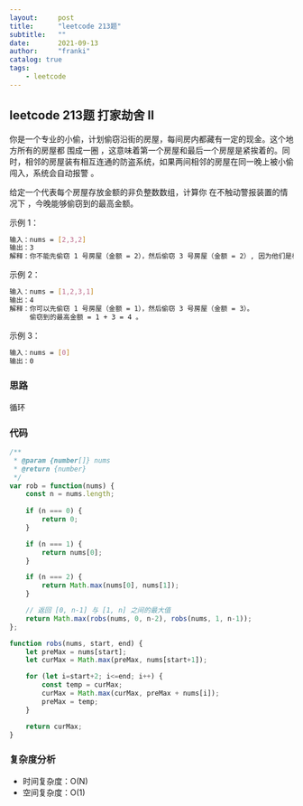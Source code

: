```yaml
---
layout:     post
title:      "leetcode 213题"
subtitle:   ""
date:       2021-09-13
author:     "franki"
catalog: true
tags:
    - leetcode
---
```


## leetcode 213题 打家劫舍 II

你是一个专业的小偷，计划偷窃沿街的房屋，每间房内都藏有一定的现金。这个地方所有的房屋都 围成一圈 ，这意味着第一个房屋和最后一个房屋是紧挨着的。同时，相邻的房屋装有相互连通的防盗系统，如果两间相邻的房屋在同一晚上被小偷闯入，系统会自动报警 。

给定一个代表每个房屋存放金额的非负整数数组，计算你 在不触动警报装置的情况下 ，今晚能够偷窃到的最高金额。

示例 1：

```bash
输入：nums = [2,3,2]
输出：3
解释：你不能先偷窃 1 号房屋（金额 = 2），然后偷窃 3 号房屋（金额 = 2）, 因为他们是相邻的。
```

示例 2：

```bash
输入：nums = [1,2,3,1]
输出：4
解释：你可以先偷窃 1 号房屋（金额 = 1），然后偷窃 3 号房屋（金额 = 3）。
     偷窃到的最高金额 = 1 + 3 = 4 。
```

示例 3：

```bash
输入：nums = [0]
输出：0
```

### 思路

循环

### 代码

```js
/**
 * @param {number[]} nums
 * @return {number}
 */
var rob = function(nums) {
    const n = nums.length;
    
    if (n === 0) {
        return 0;
    }

    if (n === 1) {
        return nums[0];
    }

    if (n === 2) {
        return Math.max(nums[0], nums[1]);
    }

    // 返回 [0, n-1] 与 [1, n] 之间的最大值
    return Math.max(robs(nums, 0, n-2), robs(nums, 1, n-1));
};

function robs(nums, start, end) {
    let preMax = nums[start];
    let curMax = Math.max(preMax, nums[start+1]);

    for (let i=start+2; i<=end; i++) {
        const temp = curMax;
        curMax = Math.max(curMax, preMax + nums[i]);
        preMax = temp;
    }

    return curMax;
}
```

### 复杂度分析

- 时间复杂度：O(N)
- 空间复杂度：O(1)
